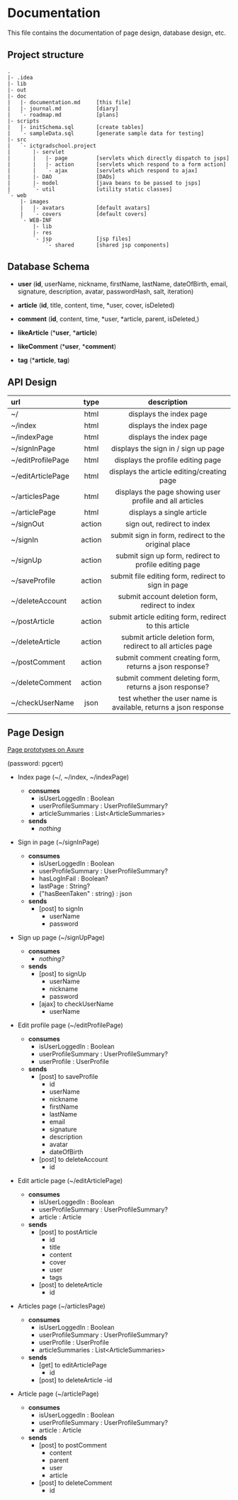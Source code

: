 # Documentation
This file contains the documentation of page design, database design, etc.

## Project structure
```
.
|- .idea
|- lib
|- out
|- doc
|   |- documentation.md     [this file]
|   |- journal.md           [diary]
|   `- roadmap.md           [plans]
|- scripts
|   |- initSchema.sql       [create tables]
|   `- sampleData.sql       [generate sample data for testing]
|- src
|   `- ictgradschool.project
|       |- servlet
|       |   |- page         [servlets which directly dispatch to jsps]
|       |   |- action       [servlets which respond to a form action]
|       |   `- ajax         [servlets which respond to ajax]
|       |- DAO              [DAOs]
|       |- model            [java beans to be passed to jsps]  
|       `- util             [utility static classes]
`- web
    |- images
    |   |- avatars          [default avatars]
    |   `- covers           [default covers]
    `- WEB-INF
        |- lib
        |- res
        `- jsp              [jsp files]
            `- shared       [shared jsp components]
```

## Database Schema
- **user**
(**id**, userName, nickname, firstName, lastName, dateOfBirth, email, signature, description, avatar, passwordHash, salt, iteration)

- **article**
(**id**, title, content, time, *user, cover, isDeleted)

- **comment**
(**id**, content, time, *user, *article, parent, isDeleted,)

- **likeArticle**
(***user**, ***article**)

- **likeComment**
(***user**, ***comment**)

- **tag**
(***article**, **tag**)

## API Design
| url | type | description |
|:---|:---:|:---:|
| ~/ | html | displays the index page |
| ~/index | html | displays the index page |
| ~/indexPage |html| displays the index page |
| ~/signInPage |html| displays the sign in / sign up page|
| ~/editProfilePage |html| displays the profile editing page |
| ~/editArticlePage |html| displays the article editing/creating page|
| ~/articlesPage |html| displays the page showing user profile and all articles|
| ~/articlePage |html| displays a single article|
| ~/signOut |action| sign out, redirect to index|
| ~/signIn |action| submit sign in form, redirect to the original place|
| ~/signUp |action| submit sign up form, redirect to profile editing page|
| ~/saveProfile |action| submit file editing form, redirect to sign in page|
| ~/deleteAccount |action| submit account deletion form, redirect to index|
| ~/postArticle |action| submit article editing form, redirect to this article|
| ~/deleteArticle |action| submit article deletion form, redirect to all articles page|
| ~/postComment |action| submit comment creating form, returns a json response? |
| ~/deleteComment |action| submit comment deleting form, returns a json response? |
| ~/checkUserName |json| test whether the user name is available, returns a json response |

## Page Design

[Page prototypes on Axure](https://3uzaen.axshare.com/)

(password: pgcert)

- Index page (~/, ~/index, ~/indexPage)
    - **consumes**
        - isUserLoggedIn : Boolean
        - userProfileSummary : UserProfileSummary?
        - articleSummaries : List\<ArticleSummaries\>
    - **sends**
        - *nothing*
    
- Sign in page (~/signInPage)
   - **consumes**
       - isUserLoggedIn : Boolean
       - userProfileSummary : UserProfileSummary?
       - hasLogInFail : Boolean?
       - lastPage : String?
       - {"hasBeenTaken" : string} : json 
   - **sends**
       - [post] to signIn
           - userName
           - password
           
- Sign up page (~/signUpPage)
   - **consumes**
       - *nothing?*
   - **sends**
       - [post] to signUp
           - userName
           - nickname
           - password
       - [ajax] to checkUserName
           - userName
           
- Edit profile page (~/editProfilePage)
    - **consumes**
        - isUserLoggedIn : Boolean
        - userProfileSummary : UserProfileSummary?
        - userProfile : UserProfile
    - **sends**
        - [post] to saveProfile
            - id
            - userName
            - nickname
            - firstName
            - lastName
            - email
            - signature
            - description
            - avatar
            - dateOfBirth
        - [post] to deleteAccount
            - id
    
- Edit article page (~/editArticlePage)
    - **consumes**
        - isUserLoggedIn : Boolean
        - userProfileSummary : UserProfileSummary?
        - article : Article
    - **sends**
        - [post] to postArticle
            - id
            - title
            - content
            - cover
            - user
            - tags
        - [post] to deleteArticle
            - id
    
- Articles page (~/articlesPage)
    - **consumes**
        - isUserLoggedIn : Boolean
        - userProfileSummary : UserProfileSummary?
        - userProfile : UserProfile
        - articleSummaries : List\<ArticleSummaries\>
    - **sends**
        - [get] to editArticlePage
            - id
        - [post] to deleteArticle
            -id
    
- Article page (~/articlePage)
    - **consumes**
        - isUserLoggedIn : Boolean
        - userProfileSummary : UserProfileSummary?
        - article : Article
    - **sends**
        - [post] to postComment
            - content
            - parent
            - user
            - article
        - [post] to deleteComment
            - id
